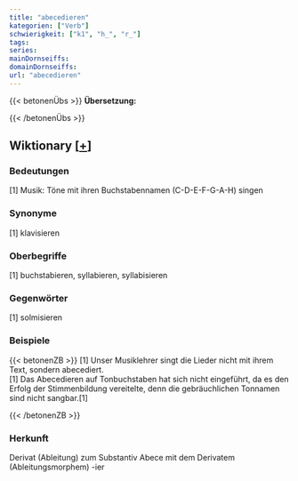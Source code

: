```yaml
---
title: "abecedieren"
kategorien: ["Verb"]
schwierigkeit: ["k1", "h_", "r_"]
tags:
series:
mainDornseiffs:
domainDornseiffs:
url: "abecedieren"
---
```


{{< betonenÜbs >}}
**Übersetzung:**  
  
{{< /betonenÜbs >}}

## Wiktionary [[+](https://de.wiktionary.org/wiki/abecedieren)]

### Bedeutungen
[1] Musik: Töne mit ihren Buchstabennamen (C-D-E-F-G-A-H) singen  

### Synonyme
[1] klavisieren  

### Oberbegriffe
[1] buchstabieren, syllabieren, syllabisieren  

### Gegenwörter
[1] solmisieren  

### Beispiele
{{< betonenZB >}}
[1] Unser Musiklehrer singt die Lieder nicht mit ihrem Text, sondern abecediert.  
[1] Das Abecedieren auf Tonbuchstaben hat sich nicht eingeführt, da es den Erfolg der Stimmenbildung vereitelte, denn die gebräuchlichen Tonnamen sind nicht sangbar.[1]  

{{< /betonenZB >}}
### Herkunft
Derivat (Ableitung) zum Substantiv Abece mit dem Derivatem (Ableitungsmorphem) -ier  


